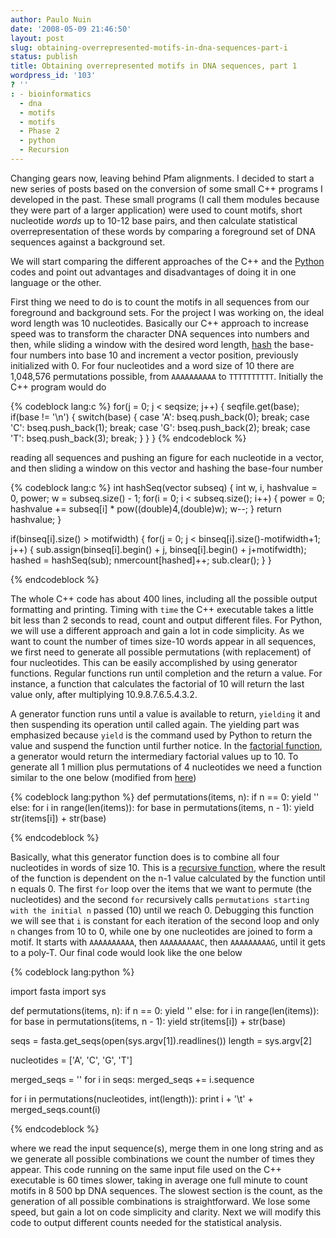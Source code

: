 ```yaml
---
author: Paulo Nuin
date: '2008-05-09 21:46:50'
layout: post
slug: obtaining-overrepresented-motifs-in-dna-sequences-part-i
status: publish
title: Obtaining overrepresented motifs in DNA sequences, part 1
wordpress_id: '103'
? ''
: - bioinformatics
  - dna
  - motifs
  - motifs
  - Phase 2
  - python
  - Recursion
---
```


Changing gears now, leaving behind Pfam alignments. I decided to start a
new series of posts based on the conversion of some small C++ programs I
developed in the past. These small programs (I call them modules because
they were part of a larger application) were used to count motifs, short
nucleotide *words* up to 10-12 base pairs, and then calculate
statistical overrepresentation of these words by comparing a foreground
set of DNA sequences against a background set. 

We will start comparing
the different approaches of the C++ and the
[Python](http://python.org/ "Python (programming language)") codes and
point out advantages and disadvantages of doing it in one language or
the other. 

First thing we need to do is to count the motifs in all
sequences from our foreground and background sets. For the project I was
working on, the ideal word length was 10 nucleotides. Basically our C++
approach to increase speed was to transform the character DNA sequences
into numbers and then, while sliding a window with the desired word
length,
[hash](http://en.wikipedia.org/wiki/Hash_function "Hash function") the
base-four numbers into base 10 and increment a vector position,
previously initialized with 0. For four nucleotides and a word size of
10 there are 1,048,576 permutations possible, from `AAAAAAAAAA` to
`TTTTTTTTTT`. Initially the C++ program would do 

{% codeblock lang:c %}
for(j = 0; j < seqsize; j++) 
{
	seqfile.get(base); 
	if(base != '\n') 
	{ 
		switch(base) 
		{ 
		case 'A': 
			bseq.push_back(0); 
			break; 
		case 'C': 
			bseq.push_back(1); 
			break; 
		case 'G': 
			bseq.push_back(2); 
			break;
		case 'T': 
			bseq.push_back(3); 
			break; 
		} 
	} 
}
{% endcodeblock %}


 reading all
sequences and pushing an figure for each nucleotide in a vector, and
then sliding a window on this vector and hashing the base-four number


{% codeblock lang:c %}
int hashSeq(vector<short> subseq)
{
    int w, i, hashvalue = 0, power;
    w = subseq.size() - 1;
    for(i = 0; i &lt; subseq.size(); i++)
    {
            power = 0;
            hashvalue += subseq[i] * pow((double)4,(double)w);
            w--;
    }
    return hashvalue;
}
 
if(binseq[i].size() &gt; motifwidth)
{
    for(j = 0; j &lt; binseq[i].size()-motifwidth+1; j++)
    {
        sub.assign(binseq[i].begin() + j, binseq[i].begin() + j+motifwidth);
        hashed = hashSeq(sub);
        nmercount[hashed]++;
        sub.clear();
    }
}


{% endcodeblock %} 


The whole C++ code has about 400 lines, including all the
possible output formatting and printing. Timing with `time` the C++
executable takes a little bit less than 2 seconds to read, count and
output different files. For Python, we will use a different approach and
gain a lot in code simplicity. As we want to count the number of times
size-10 words appear in all sequences, we first need to generate all
possible permutations (with replacement) of four nucleotides. This can
be easily accomplished by using generator functions. Regular functions
run until completion and the return a value. For instance, a function
that calculates the factorial of 10 will return the last value only,
after multiplying 10.9.8.7.6.5.4.3.2. 

A generator function runs until a
value is available to return, `yielding` it and then suspending its
operation until called again. The yielding part was emphasized because
`yield` is the command used by Python to return the value and suspend
the function until further notice. In the [factorial function](http://en.wikipedia.org/wiki/Factorial "Factorial"), a
generator would return the intermediary factorial values up to 10. To
generate all 1 million plus permutations of 4 nucleotides we need a
function similar to the one below (modified from
[here](http://aspn.activestate.com/ASPN/Cookbook/Python/Recipe/190465))


{% codeblock lang:python %}
def permutations(items, n):
    if n == 0:
        yield ''
    else:
        for i in range(len(items)):
            for base in permutations(items, n - 1):
                yield str(items[i]) + str(base)

{% endcodeblock %}


Basically, what this generator function does is to combine all four
nucleotides in words of size 10. This is a [recursive
function](http://en.wikipedia.org/wiki/Recursion_(computer_science) "Recursion (computer science)"),
where the result of the function is dependent on the n-1 value
calculated by the function until n equals 0. The first `for` loop over
the items that we want to permute (the nucleotides) and the second `for`
recursively calls `permutations starting with the initial n` passed (10)
until we reach 0. Debugging this function we will see that `i` is
constant for each iteration of the second loop and only `n` changes from
10 to 0, while one by one nucleotides are joined to form a motif. It
starts with `AAAAAAAAAA`, then `AAAAAAAAAC`, then `AAAAAAAAAG`, until it gets
to a poly-T. Our final code would look like the one below 

{% codeblock lang:python %}

import fasta
import sys
 
def permutations(items, n):
    if n == 0:
        yield ''
    else:
        for i in range(len(items)):
            for base in permutations(items, n - 1):
                yield str(items[i]) + str(base)
 
seqs = fasta.get_seqs(open(sys.argv[1]).readlines())
length = sys.argv[2]
 
nucleotides = ['A', 'C', 'G', 'T']
 
merged_seqs = ''
for i in seqs:
    merged_seqs += i.sequence
 
for i in permutations(nucleotides, int(length)):
    print i + '\t' + merged_seqs.count(i)


{% endcodeblock %} 
		
where we read the input sequence(s), merge them in one long string and as we
generate all possible combinations we count the number of times they
appear. This code running on the same input file used on the C++
executable is 60 times slower, taking in average one full minute to
count motifs in 8 500 bp DNA sequences. The slowest section is the
count, as the generation of all possible combinations is
straightforward. We lose some speed, but gain a lot on code simplicity
and clarity. Next we will modify this code to output different counts
needed for the statistical analysis.

